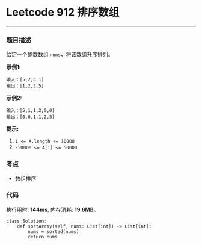 # Leetcode 912 排序数组
***
### 题目描述
给定一个整数数组 `nums`，将该数组升序排列。


**示例1:**

	输入：[5,2,3,1]
	输出：[1,2,3,5]
	
**示例2:**

	输入：[5,1,1,2,0,0]
	输出：[0,0,1,1,2,5]
	
**提示:**  

1. `1 <= A.length <= 10000`
2. `-50000 <= A[i] <= 50000`


### 考点

* 数组排序


### 代码
执行用时: **144ms**, 内存消耗: **19.6MB**。


```
class Solution:
    def sortArray(self, nums: List[int]) -> List[int]:
        nums = sorted(nums)
        return nums         
```

### 
